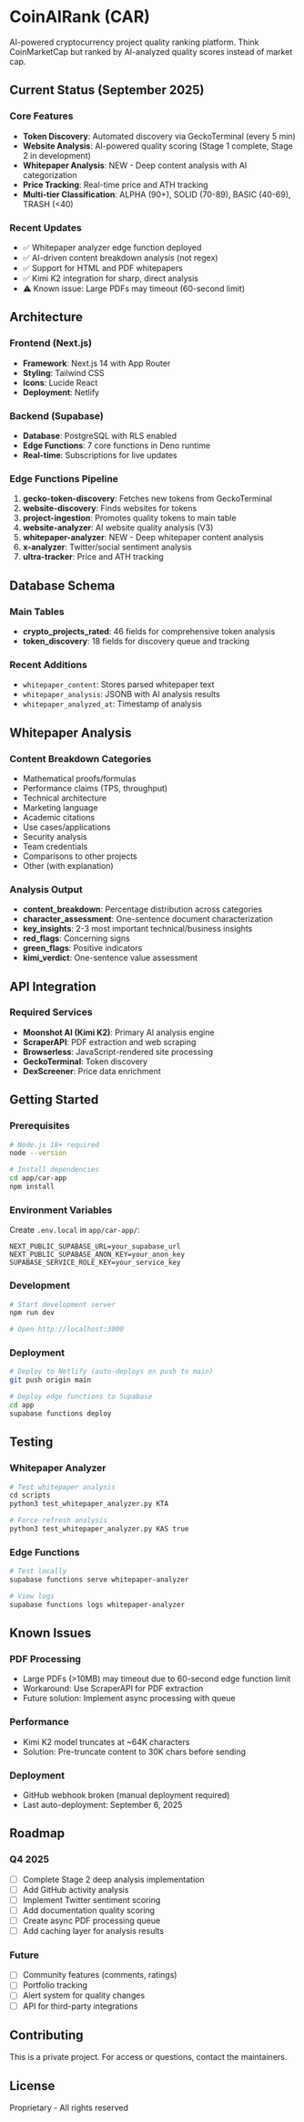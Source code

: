 # CoinAIRank (CAR)

AI-powered cryptocurrency project quality ranking platform. Think CoinMarketCap but ranked by AI-analyzed quality scores instead of market cap.

## Current Status (September 2025)

### Core Features
- **Token Discovery**: Automated discovery via GeckoTerminal (every 5 min)
- **Website Analysis**: AI-powered quality scoring (Stage 1 complete, Stage 2 in development)
- **Whitepaper Analysis**: NEW - Deep content analysis with AI categorization
- **Price Tracking**: Real-time price and ATH tracking
- **Multi-tier Classification**: ALPHA (90+), SOLID (70-89), BASIC (40-69), TRASH (<40)

### Recent Updates
- ✅ Whitepaper analyzer edge function deployed
- ✅ AI-driven content breakdown analysis (not regex)
- ✅ Support for HTML and PDF whitepapers
- ✅ Kimi K2 integration for sharp, direct analysis
- ⚠️ Known issue: Large PDFs may timeout (60-second limit)

## Architecture

### Frontend (Next.js)
- **Framework**: Next.js 14 with App Router
- **Styling**: Tailwind CSS
- **Icons**: Lucide React
- **Deployment**: Netlify

### Backend (Supabase)
- **Database**: PostgreSQL with RLS enabled
- **Edge Functions**: 7 core functions in Deno runtime
- **Real-time**: Subscriptions for live updates

### Edge Functions Pipeline
1. **gecko-token-discovery**: Fetches new tokens from GeckoTerminal
2. **website-discovery**: Finds websites for tokens
3. **project-ingestion**: Promotes quality tokens to main table
4. **website-analyzer**: AI website quality analysis (V3)
5. **whitepaper-analyzer**: NEW - Deep whitepaper content analysis
6. **x-analyzer**: Twitter/social sentiment analysis
7. **ultra-tracker**: Price and ATH tracking

## Database Schema

### Main Tables
- **crypto_projects_rated**: 46 fields for comprehensive token analysis
- **token_discovery**: 18 fields for discovery queue and tracking

### Recent Additions
- `whitepaper_content`: Stores parsed whitepaper text
- `whitepaper_analysis`: JSONB with AI analysis results
- `whitepaper_analyzed_at`: Timestamp of analysis

## Whitepaper Analysis

### Content Breakdown Categories
- Mathematical proofs/formulas
- Performance claims (TPS, throughput)
- Technical architecture
- Marketing language
- Academic citations
- Use cases/applications
- Security analysis
- Team credentials
- Comparisons to other projects
- Other (with explanation)

### Analysis Output
- **content_breakdown**: Percentage distribution across categories
- **character_assessment**: One-sentence document characterization
- **key_insights**: 2-3 most important technical/business insights
- **red_flags**: Concerning signs
- **green_flags**: Positive indicators
- **kimi_verdict**: One-sentence value assessment

## API Integration

### Required Services
- **Moonshot AI (Kimi K2)**: Primary AI analysis engine
- **ScraperAPI**: PDF extraction and web scraping
- **Browserless**: JavaScript-rendered site processing
- **GeckoTerminal**: Token discovery
- **DexScreener**: Price data enrichment

## Getting Started

### Prerequisites
```bash
# Node.js 18+ required
node --version

# Install dependencies
cd app/car-app
npm install
```

### Environment Variables
Create `.env.local` in `app/car-app/`:
```env
NEXT_PUBLIC_SUPABASE_URL=your_supabase_url
NEXT_PUBLIC_SUPABASE_ANON_KEY=your_anon_key
SUPABASE_SERVICE_ROLE_KEY=your_service_key
```

### Development
```bash
# Start development server
npm run dev

# Open http://localhost:3000
```

### Deployment
```bash
# Deploy to Netlify (auto-deploys on push to main)
git push origin main

# Deploy edge functions to Supabase
cd app
supabase functions deploy
```

## Testing

### Whitepaper Analyzer
```python
# Test whitepaper analysis
cd scripts
python3 test_whitepaper_analyzer.py KTA

# Force refresh analysis
python3 test_whitepaper_analyzer.py KAS true
```

### Edge Functions
```bash
# Test locally
supabase functions serve whitepaper-analyzer

# View logs
supabase functions logs whitepaper-analyzer
```

## Known Issues

### PDF Processing
- Large PDFs (>10MB) may timeout due to 60-second edge function limit
- Workaround: Use ScraperAPI for PDF extraction
- Future solution: Implement async processing with queue

### Performance
- Kimi K2 model truncates at ~64K characters
- Solution: Pre-truncate content to 30K chars before sending

### Deployment
- GitHub webhook broken (manual deployment required)
- Last auto-deployment: September 6, 2025

## Roadmap

### Q4 2025
- [ ] Complete Stage 2 deep analysis implementation
- [ ] Add GitHub activity analysis
- [ ] Implement Twitter sentiment scoring
- [ ] Add documentation quality scoring
- [ ] Create async PDF processing queue
- [ ] Add caching layer for analysis results

### Future
- [ ] Community features (comments, ratings)
- [ ] Portfolio tracking
- [ ] Alert system for quality changes
- [ ] API for third-party integrations

## Contributing

This is a private project. For access or questions, contact the maintainers.

## License

Proprietary - All rights reserved
